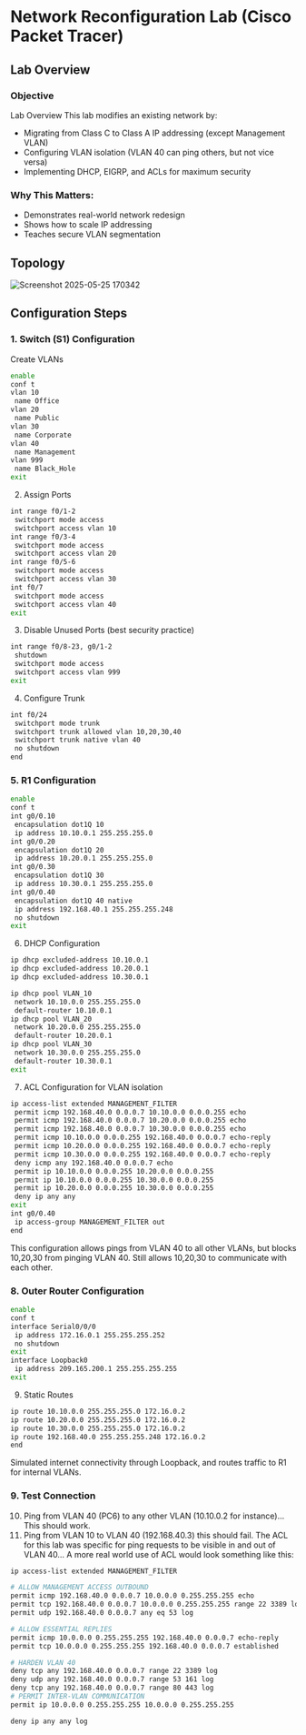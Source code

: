 # Network Reconfiguration Lab (Cisco Packet Tracer)
## Lab Overview
### Objective
Lab Overview
This lab modifies an existing network by:
- Migrating from Class C to Class A IP addressing (except Management VLAN)
- Configuring VLAN isolation (VLAN 40 can ping others, but not vice versa)
- Implementing DHCP, EIGRP, and ACLs for maximum security

### Why This Matters:
- Demonstrates real-world network redesign
- Shows how to scale IP addressing
- Teaches secure VLAN segmentation
## Topology
![Screenshot 2025-05-25 170342](https://github.com/user-attachments/assets/e9fba26a-39d6-4341-91db-fbe5d7f781c1)
## Configuration Steps
### 1. Switch (S1) Configuration
Create VLANs
```bash
enable
conf t
vlan 10
 name Office
vlan 20
 name Public
vlan 30
 name Corporate
vlan 40
 name Management
vlan 999
 name Black_Hole
exit
```
2. Assign Ports
```bash
int range f0/1-2
 switchport mode access
 switchport access vlan 10
int range f0/3-4
 switchport mode access
 switchport access vlan 20
int range f0/5-6
 switchport mode access
 switchport access vlan 30
int f0/7
 switchport mode access
 switchport access vlan 40
exit
```
3. Disable Unused Ports (best security practice)
```bash
int range f0/8-23, g0/1-2
 shutdown
 switchport mode access
 switchport access vlan 999
exit
```
4. Configure Trunk
```bash
int f0/24
 switchport mode trunk
 switchport trunk allowed vlan 10,20,30,40
 switchport trunk native vlan 40
 no shutdown
end
```
### 5. R1 Configuration
```bash
enable
conf t
int g0/0.10
 encapsulation dot1Q 10
 ip address 10.10.0.1 255.255.255.0
int g0/0.20
 encapsulation dot1Q 20
 ip address 10.20.0.1 255.255.255.0
int g0/0.30
 encapsulation dot1Q 30
 ip address 10.30.0.1 255.255.255.0
int g0/0.40
 encapsulation dot1Q 40 native
 ip address 192.168.40.1 255.255.255.248
 no shutdown
exit
```
6. DHCP Configuration
```bash
ip dhcp excluded-address 10.10.0.1
ip dhcp excluded-address 10.20.0.1
ip dhcp excluded-address 10.30.0.1

ip dhcp pool VLAN_10
 network 10.10.0.0 255.255.255.0
 default-router 10.10.0.1
ip dhcp pool VLAN_20
 network 10.20.0.0 255.255.255.0
 default-router 10.20.0.1
ip dhcp pool VLAN_30
 network 10.30.0.0 255.255.255.0
 default-router 10.30.0.1
exit
```
7. ACL Configuration for VLAN isolation
```bash
ip access-list extended MANAGEMENT_FILTER
 permit icmp 192.168.40.0 0.0.0.7 10.10.0.0 0.0.0.255 echo
 permit icmp 192.168.40.0 0.0.0.7 10.20.0.0 0.0.0.255 echo
 permit icmp 192.168.40.0 0.0.0.7 10.30.0.0 0.0.0.255 echo
 permit icmp 10.10.0.0 0.0.0.255 192.168.40.0 0.0.0.7 echo-reply
 permit icmp 10.20.0.0 0.0.0.255 192.168.40.0 0.0.0.7 echo-reply
 permit icmp 10.30.0.0 0.0.0.255 192.168.40.0 0.0.0.7 echo-reply
 deny icmp any 192.168.40.0 0.0.0.7 echo
 permit ip 10.10.0.0 0.0.0.255 10.20.0.0 0.0.0.255
 permit ip 10.10.0.0 0.0.0.255 10.30.0.0 0.0.0.255
 permit ip 10.20.0.0 0.0.0.255 10.30.0.0 0.0.0.255
 deny ip any any
exit
int g0/0.40
 ip access-group MANAGEMENT_FILTER out
end
```
This configuration allows pings from VLAN 40 to all other VLANs, but blocks 10,20,30 from pinging VLAN 40. Still allows 10,20,30 to communicate with each other. 
### 8. Outer Router Configuration
```bash
enable
conf t
interface Serial0/0/0
 ip address 172.16.0.1 255.255.255.252
 no shutdown
exit
interface Loopback0
 ip address 209.165.200.1 255.255.255.255
exit
```
9. Static Routes
```bash
ip route 10.10.0.0 255.255.255.0 172.16.0.2
ip route 10.20.0.0 255.255.255.0 172.16.0.2
ip route 10.30.0.0 255.255.255.0 172.16.0.2
ip route 192.168.40.0 255.255.255.248 172.16.0.2
end
```
Simulated internet connectivity through Loopback, and routes traffic to R1 for internal VLANs. 
### 9. Test Connection
10. Ping from VLAN 40 (PC6) to any other VLAN (10.10.0.2 for instance)... This should work.
11. Ping from VLAN 10 to VLAN 40 (192.168.40.3) this should fail.
The ACL for this lab was specific for ping requests to be visible in and out of VLAN 40... A more real world use of ACL would look something like this:
```bash
ip access-list extended MANAGEMENT_FILTER

# ALLOW MANAGEMENT ACCESS OUTBOUND
permit icmp 192.168.40.0 0.0.0.7 10.0.0.0 0.255.255.255 echo
permit tcp 192.168.40.0 0.0.0.7 10.0.0.0 0.255.255.255 range 22 3389 log
permit udp 192.168.40.0 0.0.0.7 any eq 53 log

# ALLOW ESSENTIAL REPLIES
permit icmp 10.0.0.0 0.255.255.255 192.168.40.0 0.0.0.7 echo-reply
permit tcp 10.0.0.0 0.255.255.255 192.168.40.0 0.0.0.7 established

# HARDEN VLAN 40
deny tcp any 192.168.40.0 0.0.0.7 range 22 3389 log
deny udp any 192.168.40.0 0.0.0.7 range 53 161 log
deny tcp any 192.168.40.0 0.0.0.7 range 80 443 log
# PERMIT INTER-VLAN COMMUNICATION
permit ip 10.0.0.0 0.255.255.255 10.0.0.0 0.255.255.255

deny ip any any log
```
